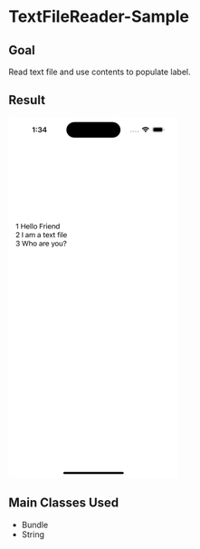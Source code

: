 # TextFileReader-Sample

## Goal
Read text file and use contents to populate label.

## Result
![TextLabel](TextFileReader-Sample/Assets.xcassets/TextLabel.png)
## Main Classes Used
* Bundle
* String
